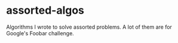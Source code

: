 # assorted-algos

Algorithms I wrote to solve assorted problems. A lot of them are for Google's Foobar challenge.